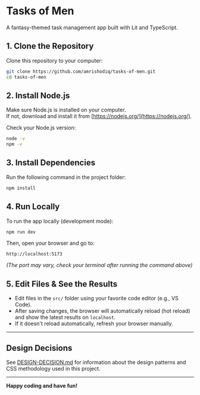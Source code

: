 # Tasks of Men

A fantasy-themed task management app built with Lit and TypeScript.

## 1. Clone the Repository

Clone this repository to your computer:

```sh
git clone https://github.com/amrishodiq/tasks-of-men.git
cd tasks-of-men
```

## 2. Install Node.js

Make sure Node.js is installed on your computer.  
If not, download and install it from [https://nodejs.org/](https://nodejs.org/).

Check your Node.js version:

```sh
node -v
npm -v
```

## 3. Install Dependencies

Run the following command in the project folder:

```sh
npm install
```

## 4. Run Locally

To run the app locally (development mode):

```sh
npm run dev
```

Then, open your browser and go to:

```
http://localhost:5173
```
*(The port may vary, check your terminal after running the command above)*

## 5. Edit Files & See the Results

- Edit files in the `src/` folder using your favorite code editor (e.g., VS Code).
- After saving changes, the browser will automatically reload (hot reload) and show the latest results on `localhost`.
- If it doesn't reload automatically, refresh your browser manually.

---

## Design Decisions

See [DESIGN-DECISION.md](DESIGN-DECISION.md) for information about the design patterns and CSS methodology used in this project.

---

**Happy coding and have fun!**